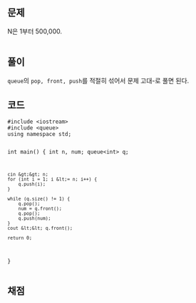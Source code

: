 <h2 id="문제">문제</h2>
<p>N은 1부터 500,000.</p>
<p><img alt="" src="https://velog.velcdn.com/images/coolgamja_/post/f573c8ea-ad10-48e6-a0c1-70432e64efcf/image.png" /></p>
<h2 id="풀이">풀이</h2>
<p><code>queue</code>의 <code>pop, front, push</code>를 적절히 섞어서 문제 고대-로 풀면 된다.</p>
<h2 id="코드">코드</h2>
<pre><code class="language-cpp">#include &lt;iostream&gt;
#include &lt;queue&gt;
using namespace std;

int main() {
    int n, num;
    queue&lt;int&gt; q;

    cin &gt;&gt; n;
    for (int i = 1; i &lt;= n; i++) {
        q.push(i);
    }

    while (q.size() != 1) {
        q.pop();
        num = q.front();
        q.pop();
        q.push(num);
    }
    cout &lt;&lt; q.front();

    return 0;
}</code></pre>
<h2 id="채점">채점</h2>
<p><img alt="" src="https://velog.velcdn.com/images/coolgamja_/post/f5c4ab13-0285-4a19-bc66-cd74d88c9265/image.png" /></p>